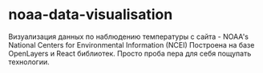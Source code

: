 # noaa-data-visualisation
Визуализация данных по наблюдению температуры с сайта - NOAA's National Centers for Environmental Information (NCEI) 
Построена на базе OpenLayers и React библиотек. Просто проба пера для себя пощупать технологии.
